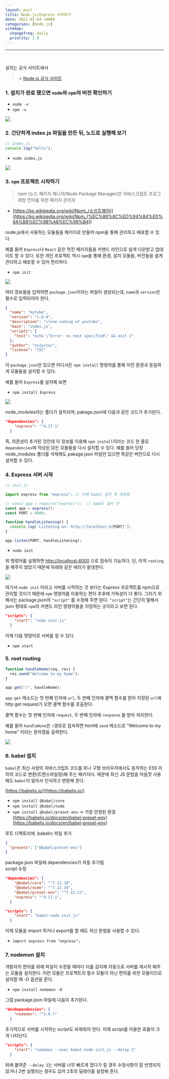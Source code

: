 ```yaml
---
layout: post
title: Node.js/Express 시작하기
date: 2021-02-04 +0900
categories: [Node.js]
sitemap:
  changefreq: daily
  priority: 1.0
---
```


---

<br>

설치는 공식 사이트에서

> → [Node.js 공식 사이트](https://nodejs.org/ko/)

### 1. 설치가 완료 됐으면 `node`와 `npm`의 버전 확인하기

- `node -v`
- `npm -v`

<img src="{{'/public/img/node-2-1.png'}}">

### 2. 간단하게 index.js 파일을 만든 뒤, 노드로 실행해 보기

```jsx
// index.js
console.log("hello");
```

- `node index.js`

<img src="{{'/public/img/node-2-2.png'}}">

### 3. `npm` 프로젝트 시작하기

> npm (노드 패키지 매니저/Node Package Manager)은 자바스크립트 프로그래밍 언어를 위한 패키지 관리자

- [https://ko.wikipedia.org/wiki/Npm\_(소프트웨어)](<https://ko.wikipedia.org/wiki/Npm_(%EC%86%8C%ED%94%84%ED%8A%B8%EC%9B%A8%EC%96%B4)>)

node.js에서 사용하는 모듈들을 패키지로 만들어 npm을 통해 관리하고 배포할 수 있다.

예를 들어 `Express`나 `React` 같은 멋진 패키지들을 커맨드 라인으로 쉽게 다운받고 업데이트 할 수 있다. 또한 개인 프로젝트 역시 `npm`을 통해 환경, 설치 모듈들, 버전들을 쉽게 관리하고 배포할 수 있어 편리하다.

- `npm init`

<img src="{{'/public/img/node-2-3.png'}}">

여러 정보들을 입력하면 `package.json`이라는 파일이 생성되는데, `name`과 `version`은 필수로 입력되어야 한다.

```json
{
  "name": "mytube",
  "version": "1.0.0",
  "description": "clone coding of youtube",
  "main": "index.js",
  "scripts": {
    "test": "echo \"Error: no test specified\" && exit 1"
  },
  "author": "on1ystar",
  "license": "ISC"
}
```

이 `package.json`만 있으면 어디서든 `npm install` 명령어를 통해 이전 환경과 동일하게 모듈들을 설치할 수 있다.

예를 들어 `Express`를 설치해 보면

- `npm install Express`

<img src="{{'/public/img/node-2-4.png'}}">

node_modules라는 폴더가 설치되며, pakage.json에 다음과 같은 코드가 추가된다.

```json
"dependencies": {
    "express": "^4.17.1"
  }
```

즉, 의존성이 추가된 것인데 이 정보를 이용해 `npm install`이라는 코드 한 줄로 `dependencies`에 작성된 모든 모듈들을 다시 설치할 수 있다. 예를 들어 당장 node_modules 폴더를 삭제해도 pakage.json 파일만 있으면 똑같은 버전으로 다시 설치할 수 있다.

### 4. Express 서버 시작

```jsx
// init.js

import express from "express"; // 아래 babel 설치 후 적용됨

// const app = require("express");  // babel 설치 전
const app = express();
const PORT = 4000;

function handleListening() {
  console.log(`Listening on: http://localhost:${PORT}`);
}

app.listen(PORT, handleListening);
```

- `node init`

위 명령어를 실행하면 [http://localhost:4000](http://localhost:4000으로) 으로 접속이 가능하다. 단, 아직 `routing`을 해주지 않았기 때문에 아래와 같은 에러가 발생한다.

<img src="{{'/public/img/node-2-5.png'}}">

여기서 `node init` 이라고 서버를 시작하는 것 보다는 Exprexx 프로젝트를 npm으로 관리할 것이기 때문에 `npm` 명령어를 이용하는 편이 추후에 가독성이 더 좋다. 그러기 위해서는 package.json의 `"script"` 를 수정해 주면 된다. `"script"`는 간단히 말해서 json 형태로 `npm`의 커맨드 라인 명령어들을 지정하는 곳이라고 보면 된다.

```json
"scripts": {
    "start": "node init.js"
  }
```

이제 다음 명령어로 서버를 킬 수 있다.

- `npm start`

### 5. root routing

```jsx
function handleHome(req, res) {
  res.send("Welcome to my home");
}

app.get("/", handleHome);
```

`app.get` 메소드는 첫 번째 인자에 `url`, 두 번째 인자에 콜백 함수를 받아 지정된 `url`에 http get request가 오면 콜백 함수를 호출한다.

콜백 함수는 첫 번째 인자에 `request`, 두 번째 인자에 `response` 를 받아 처리한다.

예를 들어 `handleHone`은 `/`경로로 접속하면 html에 `send` 메소드로 "Welcome to my home" 이라는 문자열을 출력한다.

<img src="{{'/public/img/node-2-6.png'}}">

### 6. babel 설치

`babel`은 최신 사양의 자바스크립트 코드를 IE나 구형 브라우저에서도 동작하는 ES5 이하의 코드로 변환(트랜스파일링)해 주는 패키지다. 때문에 최신 JS 문법을 마음껏 사용해도 `babel`이 알아서 인식하고 변환해 준다.

[https://babeljs.io/](https://babeljs.io/)

- `npm install @babel/core`
- `npm install @babel/node`
- `npm install @babel/preset-env` → 가장 안정된 환경 [https://babeljs.io/docs/en/babel-preset-env](https://babeljs.io/docs/en/babel-preset-env)

루트 디렉토리에 .babelrc 파일 추가

```json
{
  "presets": ["@babel/preset-env"]
}
```

package.json 파일에 dependencies가 자동 추가됨  
script 수정

```json
"dependencies": {
    "@babel/core": "^7.12.10",
    "@babel/node": "^7.12.10",
    "@babel/preset-env": "^7.12.11",
    "express": "^4.17.1",
  }

"scripts": {
    "start": "babel-node init.js"
  }
```

이제 모듈을 import 하거나 export를 할 때도 최신 문법을 사용할 수 있다.

- `import express from "express";`

### 7. nodemon 설치

개발자의 편의를 위해 파일이 수정될 때마다 이를 감지해 자동으로 서버를 재시작 해주는 모듈을 설치한다. 이런 모듈은 프로젝트의 필수 모듈이 아닌 편의를 위한 모듈이므로 설치할 때 -D 옵션을 준다.

- `npm install nodemon -D`

그럼 package.json 파일에 다음이 추가된다.

```json
"devDependencies": {
    "nodemon": "^2.0.7"
  }
```

추가적으로 서버를 시작하는 script도 바꿔줘야 한다. 이제 script를 이용한 효율이 크게 나타난다.

```json
"scripts": {
    "start": "nodemon --exec babel-node init.js --delay 2"
  }
```

뒤에 붙여준 `--delay 2`는 서버를 너무 빠르게 껐다가 킬 경우 수정사항이 잘 반영되지 않거나 2번 실행되는 경우도 있어 2초의 딜레이를 설정해 준다.
